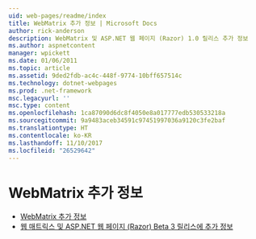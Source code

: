 ```yaml
---
uid: web-pages/readme/index
title: WebMatrix 추가 정보 | Microsoft Docs
author: rick-anderson
description: WebMatrix 및 ASP.NET 웹 페이지 (Razor) 1.0 릴리스 추가 정보
ms.author: aspnetcontent
manager: wpickett
ms.date: 01/06/2011
ms.topic: article
ms.assetid: 9ded2fdb-ac4c-448f-9774-10bff657514c
ms.technology: dotnet-webpages
ms.prod: .net-framework
msc.legacyurl: ''
msc.type: content
ms.openlocfilehash: 1ca87090d6dc8f4050e8a017777edb530533218a
ms.sourcegitcommit: 9a9483aceb34591c97451997036a9120c3fe2baf
ms.translationtype: HT
ms.contentlocale: ko-KR
ms.lasthandoff: 11/10/2017
ms.locfileid: "26529642"
---
```

<a name="webmatrix-readme"></a>WebMatrix 추가 정보
====================
- [WebMatrix 추가 정보](overview.md)
- [웹 매트릭스 및 ASP.NET 웹 페이지 (Razor) Beta 3 릴리스에 추가 정보](beta3.md)
